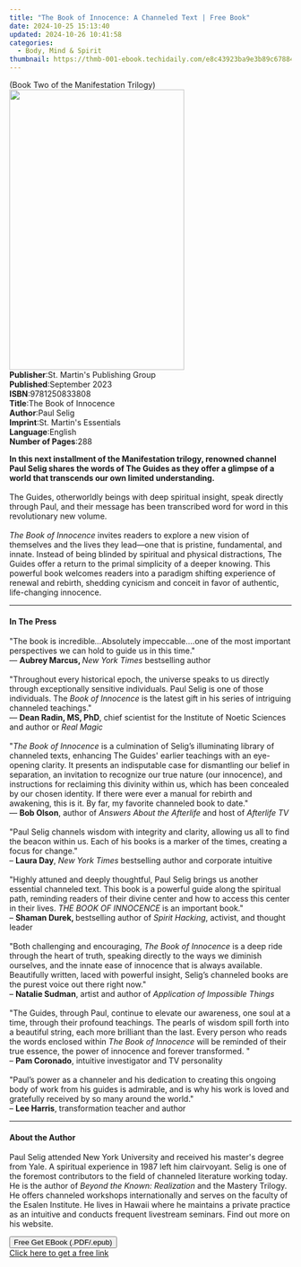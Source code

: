```yaml
---
title: "The Book of Innocence: A Channeled Text | Free Book"
date: 2024-10-25 15:13:40
updated: 2024-10-26 10:41:58
categories:
  - Body, Mind & Spirit
thumbnail: https://thmb-001-ebook.techidaily.com/e8c43923ba9e3b89c67884c13b13f71291fbcbd3f8d499ebb3ab5f472e50d504.jpg
---
```

<main id="book-container">
  <div class="flex flex-col">
    <div class="book-brief flex-1 py-6 px-4 sm:p-6 md:py-10 md:px-8">
      <!-- brief-->
      <div class="book-brief-main">(Book Two of the Manifestation Trilogy)</div>
    </div>
    <div
      class="book-meta-info flex-1 grid gap-4 col-start-1 col-end-3 row-start-1 sm:mb-6 sm:grid-cols-4 lg:gap-6 lg:col-start-2 lg:row-end-6 lg:row-span-6 lg:mb-0"
    >
      <div
        class="book-meta-info-left place-content-center mt-4 p-4 text-sm leading-6 col-start-2 col-span-2 dark:text-slate-400"
      >
        <img
          class="w-full h-500 object-cover rounded-lg sm:h-255 sm:col-span-2 lg:col-span-full"
          src="https://img-001-ebook.techidaily.com/4f3cac1c2d05d8b8a1eac403155f0f7ec454e4fe715356b2f0e8f2064b8e5d24.jpg"
          alt=""
          width="312"
          height="500"
        />
      </div>
      <div
        class="book-meta-info-right mt-2 col-start-1 row-start-2 col-span-3 self-center"
      >
        <!-- meta data  -->
        <div class="flex flex-col px-4 md:px-8">
          <div class="flex-1">
            <strong>Publisher</strong>:<span class="px-2"
              >St. Martin&#39;s Publishing Group</span
            >
          </div>
          <div class="flex-1">
            <strong>Published</strong>:<span class="px-2">September 2023</span>
          </div>
          <div class="flex-1">
            <strong>ISBN</strong>:<span class="px-2">9781250833808</span>
          </div>
          <div class="flex-1">
            <strong>Title</strong>:<span class="px-2"
              >The Book of Innocence</span
            >
          </div>
          <div class="flex-1">
            <strong>Author</strong>:<span class="px-2">Paul Selig</span>
          </div>
          <div class="flex-1">
            <strong>Imprint</strong>:<span class="px-2"
              >St. Martin&#39;s Essentials</span
            >
          </div>
          <div class="flex-1">
            <strong>Language</strong>:<span class="px-2">English</span>
          </div>
          <div class="flex-1">
            <strong>Number of Pages</strong>:<span class="px-2">288</span>
          </div>
        </div>
      </div>
    </div>
    <div class="book-description flex-1 py-6 px-4 sm:p-6 md:py-10 md:px-8">
      <div class="book-description-main">
        <div accordion-content="" id="description">
          <p>
            <b
              >In this next installment of the Manifestation trilogy, renowned
              channel Paul Selig shares the words of The Guides as they offer a
              glimpse of a world that transcends our own limited understanding. </b
            ><br /><br />The Guides, otherworldly beings with deep spiritual
            insight, speak directly through Paul, and their message has been
            transcribed word for word in this revolutionary new volume.<br /><br /><i
              >The Book of Innocence</i
            >
            invites readers to explore a new vision of themselves and the lives
            they lead—one that is pristine, fundamental, and innate. Instead of
            being blinded by spiritual and physical distractions, The Guides
            offer a return to the primal simplicity of a deeper knowing. This
            powerful book welcomes readers into a paradigm shifting experience
            of renewal and rebirth, shedding cynicism and conceit in favor of
            authentic, life-changing innocence.
          </p>
        </div>
      </div>
    </div>
    <div class="book-excerpts flex-1 py-6 px-4 sm:p-6 md:py-10 md:px-8">
      <!-- excerpts-->
      <div class="book-excerpts-main">
        <hr />
        <h4 class="placeholder placeholder-heading">
          <span>In The Press</span>
        </h4>
        <p></p>
        <p>
          "The book is incredible<i>...</i>Absolutely impeccable....one of the
          most important perspectives we can hold to guide us in this time."<br />—
          <b>Aubrey Marcus, </b><i>New York Times</i> bestselling author
          <br /><br />"Throughout every historical epoch, the universe speaks to
          us directly through exceptionally sensitive individuals. Paul Selig is
          one of those individuals. The <i>Book of Innocence</i> is the latest
          gift in his series of intriguing channeled teachings."<br />—
          <b>Dean Radin, MS, PhD</b>, chief scientist for the Institute of
          Noetic Sciences and author or <i>Real Magic</i><br /><br />"<i
            >The Book of Innocence</i
          >
          is a culmination of Selig’s illuminating library of channeled texts,
          enhancing The Guides' earlier teachings with an eye-opening clarity.
          It presents an indisputable case for dismantling our belief in
          separation, an invitation to recognize our true nature (our
          innocence), and instructions for reclaiming this divinity within us,
          which has been concealed by our chosen identity. If there were ever a
          manual for rebirth and awakening, this is it. By far, my favorite
          channeled book to date."<br />— <b>Bob Olson</b>, author of
          <i>Answers About the Afterlife</i> and host of <i>Afterlife TV </i>
          <br /><br />"Paul Selig channels wisdom with integrity and clarity,
          allowing us all to find the beacon within us. Each of his books is a
          marker of the times, creating a focus for change."<br />–
          <b>Laura Day</b>, <i>New York Times</i> bestselling author and
          corporate intuitive<br /><br />"Highly attuned and deeply thoughtful,
          Paul Selig brings us another essential channeled text. This book is a
          powerful guide along the spiritual path, reminding readers of their
          divine center and how to access this center in their lives.
          <i>THE BOOK OF INNOCENCE</i> is an important book."<br />–
          <b>Shaman Durek, </b>bestselling author of <i>Spirit Hacking</i>,
          activist, and thought leader <br /><br />"Both challenging and
          encouraging, <i>The Book of Innocence</i> is a deep ride through the
          heart of truth, speaking directly to the ways we diminish ourselves,
          and the innate ease of innocence that is always available. Beautifully
          written, laced with powerful insight, Selig’s channeled books are the
          purest voice out there right now."<br />– <b>Natalie Sudman</b>,
          artist and author of
          <i>Application of Impossible Things<br /><br /></i>"The Guides,
          through Paul, continue to elevate our awareness, one soul at a time,
          through their profound teachings. The pearls of wisdom spill forth
          into a beautiful string, each more brilliant than the last. Every
          person who reads the words enclosed within<i>
            The Book of Innocence </i
          >will be reminded of their true essence, the power of innocence and
          forever transformed. "<br />
          – <b>Pam Coronado</b>, intuitive investigator and TV personality<br /><br />"Paul’s
          power as a channeler and his dedication to creating this ongoing body
          of work from his guides is admirable, and is why his work is loved and
          gratefully received by so many around the world."<br />–
          <b>Lee Harris</b>, transformation teacher and author
        </p>
        <p></p>
      </div>
    </div>
    <div class="book-about-author flex-1 py-6 px-4 sm:p-6 md:py-10 md:px-8">
      <!-- about author-->
      <div class="book-main-author-main">
        <hr />
        <h4 class="placeholder placeholder-heading">
          <span>About the Author</span>
        </h4>
        <p>
          Paul Selig attended New York University and received his master's
          degree from Yale. A spiritual experience in 1987 left him clairvoyant.
          Selig is one of the foremost contributors to the field of channeled
          literature working today. He is the author of
          <i>Beyond the Known: Realization</i> and the Mastery Trilogy. He
          offers channeled workshops internationally and serves on the faculty
          of the Esalen Institute. He lives in Hawaii where he maintains a
          private practice as an intuitive and conducts frequent livestream
          seminars. Find out more on his website.
        </p>
      </div>
    </div>
    <div class="book-free-get flex-1 py-6 px-4 sm:p-6 md:py-10 md:px-8">
      <button
        id="btn-free-get"
        class="bg-blue-500 hover:bg-blue-700 text-white font-bold py-2 px-4 rounded"
      >
        Free Get EBook (.PDF/.epub)
      </button>
      <div id="countdown-display" class="px-2 text-lg mt-2"></div>
      <a
        id="free-link"
        class="hidden bg-blue-500 hover:bg-blue-700 text-white font-bold py-2 px-4 rounded"
        href="https://www.ebooks.com/en-us/book/210726689/the-book-of-innocence-a-channeled-text/paul-selig/"
        target="_blank"
        >Click here to get a free link</a
      >
    </div>
    <script>
      let countdownTime = 0;
      let countdownInterval = null;
      document
        .getElementById('btn-free-get')
        .addEventListener('click', startCountdown);
      function startCountdown() {
        countdownTime = new Date().getTime() + 60000 * 3;
        countdownInterval = setInterval(updateCountdown, 1000);
        document.getElementById('btn-free-get').disabled = true;
        document
          .getElementById('btn-free-get')
          .classList.add('bg-gray-500', 'cursor-not-allowed');
      }
      function updateCountdown() {
        let currentTime = new Date().getTime();
        let timeLeft = countdownTime - currentTime;
        let secondsLeft = Math.floor(timeLeft / 1000);
        document.getElementById('countdown-display').innerHTML =
          `Remaining time: ${secondsLeft} seconds.`;
        if (secondsLeft <= 0) {
          clearInterval(countdownInterval);
          document.getElementById('btn-free-get').classList.add('hidden');
          document.getElementById('free-link').classList.remove('hidden');
          document.getElementById('countdown-display').innerHTML = '';
        }
      }
    </script>
  </div>
</main>
